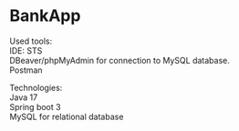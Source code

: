 # BankApp
Used tools: <br>
IDE: STS <br>
DBeaver/phpMyAdmin for connection to MySQL database. <br>
Postman

Technologies:<br>
Java 17 <br>
Spring boot 3 <br>
MySQL for relational database
